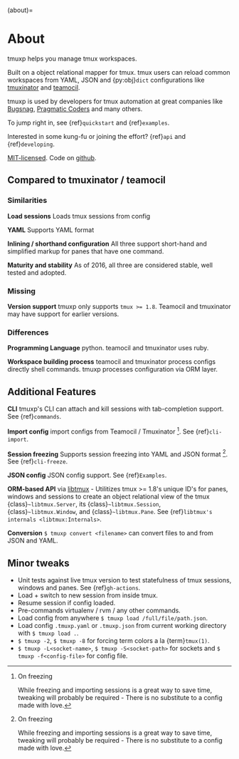 ```{module} tmuxp

```

(about)=

# About

tmuxp helps you manage tmux workspaces.

Built on a object relational mapper for tmux. tmux users can reload common
workspaces from YAML, JSON and {py:obj}`dict` configurations like
[tmuxinator][tmuxinator] and [teamocil][teamocil].

tmuxp is used by developers for tmux automation at great companies like
[Bugsnag][bugsnag], [Pragmatic Coders][pragmatic coders] and many others.

To jump right in, see {ref}`quickstart` and {ref}`examples`.

Interested in some kung-fu or joining the effort? {ref}`api` and
{ref}`developing`.

[MIT-licensed][mit-licensed]. Code on [github](http://github.com/tmux-python/tmuxp).

[bugsnag]: https://blog.bugsnag.com/benefits-of-using-tmux/
[pragmatic coders]: http://pragmaticcoders.com/blog/tmuxp-preconfigured-sessions/

## Compared to tmuxinator / teamocil

### Similarities

**Load sessions** Loads tmux sessions from config

**YAML** Supports YAML format

**Inlining / shorthand configuration** All three support short-hand and
simplified markup for panes that have one command.

**Maturity and stability** As of 2016, all three are considered stable,
well tested and adopted.

### Missing

**Version support** tmuxp only supports `tmux >= 1.8`. Teamocil and
tmuxinator may have support for earlier versions.

### Differences

**Programming Language** python. teamocil and tmuxinator uses ruby.

**Workspace building process** teamocil and tmuxinator process configs
directly shell commands. tmuxp processes configuration via ORM layer.

## Additional Features

**CLI** tmuxp's CLI can attach and kill sessions with tab-completion
support. See {ref}`commands`.

**Import config** import configs from Teamocil / Tmuxinator [^id4]. See
{ref}`cli-import`.

**Session freezing** Supports session freezing into YAML and JSON
format [^id4]. See {ref}`cli-freeze`.

**JSON config** JSON config support. See {ref}`Examples`.

**ORM-based API** via [libtmux][libtmux] - Utilitizes tmux >= 1.8's unique ID's for
panes, windows and sessions to create an object relational view of the tmux
{class}`~libtmux.Server`, its {class}`~libtmux.Session`,
{class}`~libtmux.Window`, and {class}`~libtmux.Pane`.
See {ref}`libtmux's internals <libtmux:Internals>`.

**Conversion** `$ tmuxp convert <filename>` can convert files to and
from JSON and YAML.

[^id4]: On freezing

    While freezing and importing sessions is a great way to save time,
    tweaking will probably be required - There is no substitute to a
    config made with love.

[libtmux]: https://libtmux.git-pull.com

## Minor tweaks

- Unit tests against live tmux version to test statefulness of tmux
  sessions, windows and panes. See {ref}`gh-actions`.
- Load + switch to new session from inside tmux.
- Resume session if config loaded.
- Pre-commands virtualenv / rvm / any other commands.
- Load config from anywhere `$ tmuxp load /full/file/path.json`.
- Load config `.tmuxp.yaml` or `.tmuxp.json` from current working
  directory with `$ tmuxp load .`.
- `$ tmuxp -2`, `$ tmuxp -8` for forcing term colors a la
  {term}`tmux(1)`.
- `$ tmuxp -L<socket-name>`, `$ tmuxp -S<socket-path>` for sockets and
  `$ tmuxp -f<config-file>` for config file.

[attempt at 1.7 test]: https://travis-ci.org/tmux-python/tmuxp/jobs/12348263
[kaptan]: https://github.com/emre/kaptan
[mit-licensed]: http://opensource.org/licenses/MIT
[tmuxinator]: https://github.com/aziz/tmuxinator
[teamocil]: https://github.com/remiprev/teamocil
[erb]: http://ruby-doc.org/stdlib-2.0.0/libdoc/erb/rdoc/ERB.html
[edit this page]: https://github.com/tmux-python/tmuxp/edit/master/doc/about.rst

